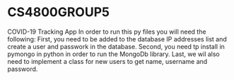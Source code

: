 # CS4800GROUP5
COVID-19 Tracking App
In order to run this py files you will need the following:
First, you need to be added to the database IP addresses list and create a user and passwork in the database.
Second, you need tp install in pymongo in python in order to run the MongoDb library.
Last, we wil also need to implement a class for new users to get name, username and password. 
